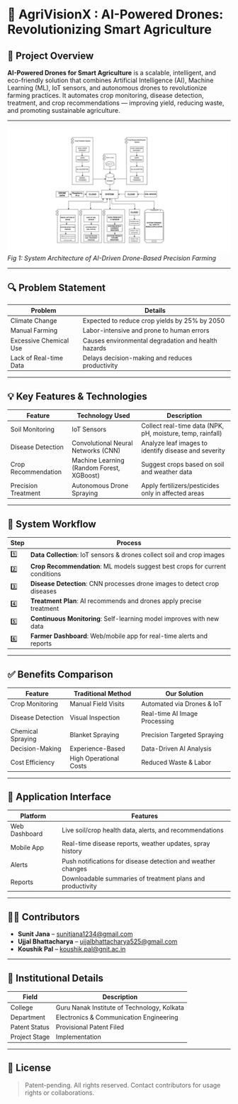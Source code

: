 # 🌾 AgriVisionX : AI-Powered Drones: Revolutionizing Smart Agriculture

## 📌 Project Overview

**AI-Powered Drones for Smart Agriculture** is a scalable, intelligent, and eco-friendly solution that combines Artificial Intelligence (AI), Machine Learning (ML), IoT sensors, and autonomous drones to revolutionize farming practices. It automates crop monitoring, disease detection, treatment, and crop recommendations — improving yield, reducing waste, and promoting sustainable agriculture.

---

![System Architecture](https://github.com/Sunitjana/AgriVisionX/blob/main/BlockDiagram.png?raw=true)
*Fig 1: System Architecture of AI-Driven Drone-Based Precision Farming*

---

## 🔍 Problem Statement

| Problem | Details |
|--------|---------|
| Climate Change | Expected to reduce crop yields by 25% by 2050 |
| Manual Farming | Labor-intensive and prone to human errors |
| Excessive Chemical Use | Causes environmental degradation and health hazards |
| Lack of Real-time Data | Delays decision-making and reduces productivity |

---

## 💡 Key Features & Technologies

| Feature | Technology Used | Description |
|--------|----------------|-------------|
| Soil Monitoring | IoT Sensors | Collect real-time data (NPK, pH, moisture, temp, rainfall) |
| Disease Detection | Convolutional Neural Networks (CNN) | Analyze leaf images to identify disease and severity |
| Crop Recommendation | Machine Learning (Random Forest, XGBoost) | Suggest crops based on soil and weather data |
| Precision Treatment | Autonomous Drone Spraying | Apply fertilizers/pesticides only in affected areas |

---

## 🧠 System Workflow

| Step | Process |
|------|---------|
| 1️⃣ | **Data Collection**: IoT sensors & drones collect soil and crop images |
| 2️⃣ | **Crop Recommendation**: ML models suggest best crops for current conditions |
| 3️⃣ | **Disease Detection**: CNN processes drone images to detect crop diseases |
| 4️⃣ | **Treatment Plan**: AI recommends and drones apply precise treatment |
| 5️⃣ | **Continuous Monitoring**: Self-learning model improves with new data |
| 6️⃣ | **Farmer Dashboard**: Web/mobile app for real-time alerts and reports |

---

## ✅ Benefits Comparison

| Feature | Traditional Method | Our Solution |
|--------|-------------------|--------------|
| Crop Monitoring | Manual Field Visits | Automated via Drones & IoT |
| Disease Detection | Visual Inspection | Real-time AI Image Processing |
| Chemical Spraying | Blanket Spraying | Precision Targeted Spraying |
| Decision-Making | Experience-Based | Data-Driven AI Analysis |
| Cost Efficiency | High Operational Costs | Reduced Waste & Labor |

---

## 📱 Application Interface

| Platform | Features |
|----------|----------|
| Web Dashboard | Live soil/crop health data, alerts, and recommendations |
| Mobile App | Real-time disease reports, weather updates, spray history |
| Alerts | Push notifications for disease detection and weather changes |
| Reports | Downloadable summaries of treatment plans and productivity |

---

## 👨‍🔬 Contributors

- **Sunit Jana** – [sunitjana1234@gmail.com](mailto:sunitjana1234@gmail.com)  
- **Ujjal Bhattacharya** – [ujjalbhattacharya525@gmail.com](mailto:ujjalbhattacharya525@gmail.com)  
- **Koushik Pal** – [koushik.pal@gnit.ac.in](mailto:koushik.pal@gnit.ac.in)

---

## 🏫 Institutional Details

| Field | Description |
|-------|-------------|
| College | Guru Nanak Institute of Technology, Kolkata |
| Department | Electronics & Communication Engineering |
| Patent Status | Provisional Patent Filed |
| Project Stage | Implementation |


---

## 📃 License

> Patent-pending. All rights reserved. Contact contributors for usage rights or collaborations.
